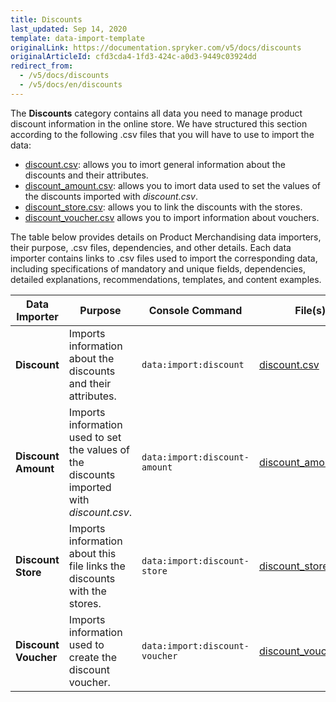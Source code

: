 ```yaml
---
title: Discounts
last_updated: Sep 14, 2020
template: data-import-template
originalLink: https://documentation.spryker.com/v5/docs/discounts
originalArticleId: cfd3cda4-1fd3-424c-a0d3-9449c03924dd
redirect_from:
  - /v5/docs/discounts
  - /v5/docs/en/discounts
---
```


The **Discounts** category contains all data you need to manage product discount information in the online store.
We have structured this section according to the following .csv files that you will have to use to import the data:

* [discount.csv](/docs/scos/dev/data-import/{{page.version}}/data-import-categories/merchandising-setup/discounts/file-details-discount.csv.html): allows you to imort general information about the discounts and their attributes.
* [discount_amount.csv](/docs/scos/dev/data-import/{{page.version}}/data-import-categories/merchandising-setup/discounts/file-details-discount-amount.csv.html):  allows you to imort data used to set the values of the discounts imported with *discount.csv*.
* [discount_store.csv](/docs/scos/dev/data-import/{{page.version}}/data-import-categories/merchandising-setup/discounts/file-details-discount-store.csv.html): allows you to link the discounts with the stores.
* [discount_voucher.csv](/docs/scos/dev/data-import/{{page.version}}/data-import-categories/merchandising-setup/discounts/file-details-discount-voucher.csv.html) allows you to import information about vouchers.

The table below provides details on Product Merchandising data importers, their purpose, .csv files, dependencies, and other details. Each data importer contains links to .csv files used to import the corresponding data, including specifications of mandatory and unique fields, dependencies, detailed explanations, recommendations, templates, and content examples.

| Data Importer | Purpose | Console Command| File(s) | Dependencies |
| --- | --- | --- | --- |--- |
| **Discount**   |Imports information about the discounts and their attributes. |`data:import:discount`| [discount.csv](/docs/scos/dev/data-import/{{page.version}}/data-import-categories/merchandising-setup/discounts/file-details-discount.csv.html) | None|
| **Discount Amount**  | Imports information used to set the values of the discounts imported with *discount.csv*. |`data:import:discount-amount`| [discount_amount.csv](/docs/scos/dev/data-import/{{page.version}}/data-import-categories/merchandising-setup/discounts/file-details-discount-amount.csv.html) |<ul><li>discount.csv</li><li>discount_store.csv</li></ul> |
| **Discount Store**   |Imports information about this file links the discounts with the stores. |`data:import:discount-store`| [discount_store.csv](/docs/scos/dev/data-import/{{page.version}}/data-import-categories/merchandising-setup/discounts/file-details-discount-store.csv.html) | <ul><li>[discount.csv](/docs/scos/dev/data-import/{{page.version}}/data-import-categories/merchandising-setup/discounts/file-details-discount.csv.html)</li><li>**stores.php** configuration file of demo shop PHP project.</li> |
| **Discount Voucher**   | Imports information used to create the discount voucher.|`data:import:discount-voucher`| [discount_voucher.csv](/docs/scos/dev/data-import/{{page.version}}/data-import-categories/merchandising-setup/discounts/file-details-discount-voucher.csv.html) | [discount.csv](/docs/scos/dev/data-import/{{page.version}}/data-import-categories/merchandising-setup/discounts/file-details-discount.csv.html) |


